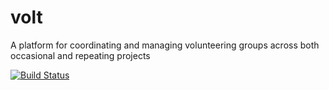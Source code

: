 # volt
A platform for coordinating and managing volunteering groups across both occasional and repeating projects

[![Build Status](https://travis-ci.org/TrustyPatches/volt.svg?branch=master)](https://travis-ci.org/TrustyPatches/volt)
